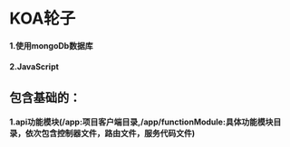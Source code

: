 # KOA轮子
#### 1.使用mongoDb数据库
#### 2.JavaScript
## 包含基础的：
#### 1.api功能模块(/app:项目客户端目录,/app/functionModule:具体功能模块目录，依次包含控制器文件，路由文件，服务代码文件)